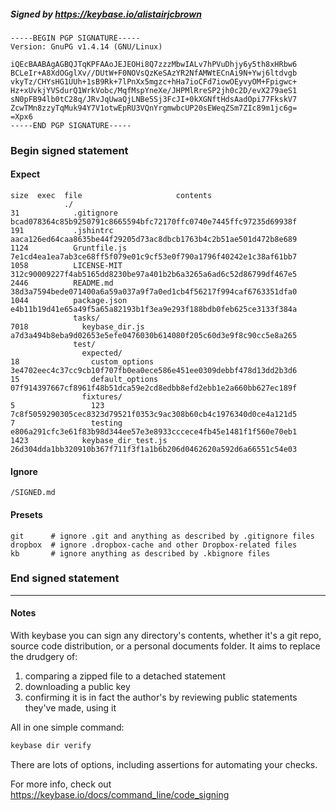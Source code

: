 ##### Signed by https://keybase.io/alistairjcbrown
```
-----BEGIN PGP SIGNATURE-----
Version: GnuPG v1.4.14 (GNU/Linux)

iQEcBAABAgAGBQJTqKPFAAoJEJEOHi8Q7zzzMbwIALv7hPVuDhjy6y5th8xHRbw6
BCLeIr+A8XdOGglXv//DUtW+F0NOVsQzKeSAzYR2NfAMWtECnAi9N+Ywj6ltdvgb
vkyTz/CHYsHG1UUh+1sB9Rk+7lPnXx5mgzc+hHa7ioCFd7iowOEyvyOM+Fpigwc+
Hz+xUvkjYVSdurQ1WrkVobc/MqfMspYneXe/JHPMlRreSP2jh0c2D/evX279aeS1
sN0pFB94lb0tC28q/JRvJqUwaQjLNBe5Sj3FcJI+0kXGNftHdsAadOpi77FkskV7
ZcwTMn8zzyTqMuk94Y7V1otwEpRU3VQnYrgmwbcUP20sEWeqZSm7ZIc89m1jc6g=
=Xpx6
-----END PGP SIGNATURE-----

```

<!-- END SIGNATURES -->

### Begin signed statement 

#### Expect

```
size  exec  file                     contents                                                        
            ./                                                                                       
31            .gitignore             bcad078364c85b9250791c8665594bfc72170ffc0740e7445ffc97235d69938f
191           .jshintrc              aaca126ed64caa8635be44f29205d73ac8dbcb1763b4c2b51ae501d472b8e689
1124          Gruntfile.js           7e1cd4ea1ea7ab3ce68ff5f079e01c9cf53e0f790a1796f40242e1c38af61bb7
1058          LICENSE-MIT            312c90009227f4ab5165dd8230be97a401b2b6a3265a6ad6c52d86799df467e5
2446          README.md              38d3a7594bede071400a6a59a037a9f7a0ed1cb4f56217f994caf6763351dfa0
1044          package.json           e4b11b19d41e65a49f5a65a82193b1f3ea9e293f188bdb0feb625ce3133f384a
              tasks/                                                                                 
7018            keybase_dir.js       a7d3a494b8eba9d02653e5efe0476030b614080f205c60d3e9f8c90cc5e8a265
              test/                                                                                  
                expected/                                                                            
18                custom_options     3e4702eec4c37cc9cb10f707fb0ea0ece586e451ee0309debbf478d13dd2b3d6
15                default_options    07f914397667cf8961f48b51dca59e2cd8edbb8efd2ebb1e2a660bb627ec189f
                fixtures/                                                                            
5                 123                7c8f5059290305cec8323d79521f0353c9ac308b60cb4c1976340d0ce4a121d5
7                 testing            e806a291cfc3e61f83b98d344ee57e3e8933cccece4fb45e1481f1f560e70eb1
1423            keybase_dir_test.js  26d304dda1bb320910b367f711f3f1a1b6b206d0462620a592d6a66551c54e03
```

#### Ignore

```
/SIGNED.md
```

#### Presets

```
git      # ignore .git and anything as described by .gitignore files
dropbox  # ignore .dropbox-cache and other Dropbox-related files    
kb       # ignore anything as described by .kbignore files          
```

<!-- summarize version = 0.0.9 -->

### End signed statement

<hr>

#### Notes

With keybase you can sign any directory's contents, whether it's a git repo,
source code distribution, or a personal documents folder. It aims to replace the drudgery of:

  1. comparing a zipped file to a detached statement
  2. downloading a public key
  3. confirming it is in fact the author's by reviewing public statements they've made, using it

All in one simple command:

```bash
keybase dir verify
```

There are lots of options, including assertions for automating your checks.

For more info, check out https://keybase.io/docs/command_line/code_signing
